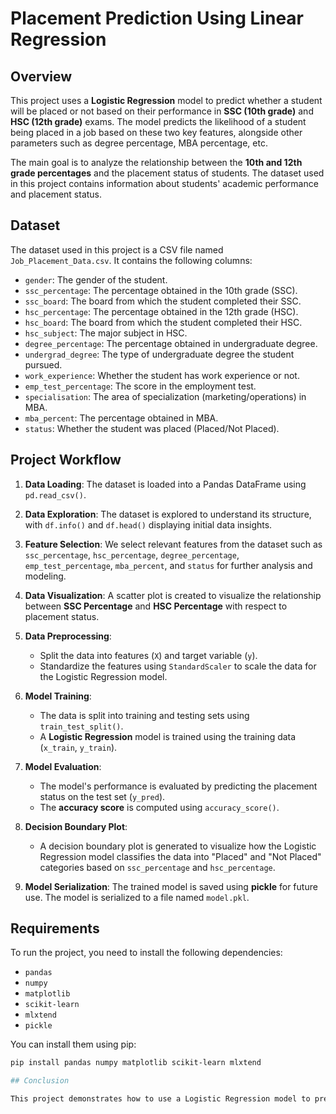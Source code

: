 # Placement Prediction Using Linear Regression

## Overview

This project uses a **Logistic Regression** model to predict whether a student will be placed or not based on their performance in **SSC (10th grade)** and **HSC (12th grade)** exams. The model predicts the likelihood of a student being placed in a job based on these two key features, alongside other parameters such as degree percentage, MBA percentage, etc.

The main goal is to analyze the relationship between the **10th and 12th grade percentages** and the placement status of students. The dataset used in this project contains information about students' academic performance and placement status.

## Dataset

The dataset used in this project is a CSV file named `Job_Placement_Data.csv`. It contains the following columns:
- `gender`: The gender of the student.
- `ssc_percentage`: The percentage obtained in the 10th grade (SSC).
- `ssc_board`: The board from which the student completed their SSC.
- `hsc_percentage`: The percentage obtained in the 12th grade (HSC).
- `hsc_board`: The board from which the student completed their HSC.
- `hsc_subject`: The major subject in HSC.
- `degree_percentage`: The percentage obtained in undergraduate degree.
- `undergrad_degree`: The type of undergraduate degree the student pursued.
- `work_experience`: Whether the student has work experience or not.
- `emp_test_percentage`: The score in the employment test.
- `specialisation`: The area of specialization (marketing/operations) in MBA.
- `mba_percent`: The percentage obtained in MBA.
- `status`: Whether the student was placed (Placed/Not Placed).

## Project Workflow

1. **Data Loading**:
   The dataset is loaded into a Pandas DataFrame using `pd.read_csv()`.

2. **Data Exploration**:
   The dataset is explored to understand its structure, with `df.info()` and `df.head()` displaying initial data insights.

3. **Feature Selection**:
   We select relevant features from the dataset such as `ssc_percentage`, `hsc_percentage`, `degree_percentage`, `emp_test_percentage`, `mba_percent`, and `status` for further analysis and modeling.

4. **Data Visualization**:
   A scatter plot is created to visualize the relationship between **SSC Percentage** and **HSC Percentage** with respect to placement status.

5. **Data Preprocessing**:
   - Split the data into features (`X`) and target variable (`y`).
   - Standardize the features using `StandardScaler` to scale the data for the Logistic Regression model.

6. **Model Training**:
   - The data is split into training and testing sets using `train_test_split()`.
   - A **Logistic Regression** model is trained using the training data (`x_train`, `y_train`).

7. **Model Evaluation**:
   - The model's performance is evaluated by predicting the placement status on the test set (`y_pred`).
   - The **accuracy score** is computed using `accuracy_score()`.

8. **Decision Boundary Plot**:
   - A decision boundary plot is generated to visualize how the Logistic Regression model classifies the data into "Placed" and "Not Placed" categories based on `ssc_percentage` and `hsc_percentage`.

9. **Model Serialization**:
   The trained model is saved using **pickle** for future use. The model is serialized to a file named `model.pkl`.

## Requirements

To run the project, you need to install the following dependencies:
- `pandas`
- `numpy`
- `matplotlib`
- `scikit-learn`
- `mlxtend`
- `pickle`

You can install them using pip:
```bash
pip install pandas numpy matplotlib scikit-learn mlxtend

## Conclusion

This project demonstrates how to use a Logistic Regression model to predict placement status based on students' academic performance. The process involves data loading, exploration, preprocessing, model training, evaluation, and saving the model for future predictions.

